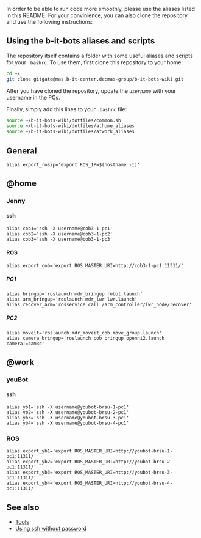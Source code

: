 In order to be able to run code more smoothly, please use the aliases listed in this README. For your convinience, you can also clone the repository and use the following instructions:

## Using the b-it-bots aliases and scripts
The repository itself contains a folder with some useful aliases and scripts for your `.bashrc`. To use them, first clone this repository to your home:
```bash
cd ~/
git clone gitgate@mas.b-it-center.de:mas-group/b-it-bots-wiki.git
```
After you have cloned the repository, update the *`username`* with your username in the PCs.

Finally, simply add this lines to your `.bashrc` file:

```bash
source ~/b-it-bots-wiki/dotfiles/common.sh
source ~/b-it-bots-wiki/dotfiles/athome_aliases
source ~/b-it-bots-wiki/dotfiles/atwork_aliases
```


## General
```
alias export_rosip='export ROS_IP=$(hostname -I)'
```

## @home
### Jenny

#### ssh
```
alias cob1='ssh -X username@cob3-1-pc1'
alias cob2='ssh -X username@cob3-1-pc2'
alias cob3='ssh -X username@cob3-1-pc3'
```

#### ROS
```
alias export_cob='export ROS_MASTER_URI=http://cob3-1-pc1:11311/'
```
##### PC1
```
alias bringup='roslaunch mdr_bringup robot.launch'
alias arm_bringup='roslaunch mdr_lwr lwr.launch'
alias recover_arm='rosservice call /arm_controller/lwr_node/recover'
```
##### PC2
```
alias moveit='roslaunch mdr_moveit_cob move_group.launch'
alias camera_bringup='roslaunch cob_bringup openni2.launch camera:=cam3d'
```

## @work
### youBot

#### ssh
```
alias yb1='ssh -X username@youbot-brsu-1-pc1'
alias yb2='ssh -X username@youbot-brsu-2-pc1'
alias yb3='ssh -X username@youbot-brsu-3-pc1'
alias yb4='ssh -X username@youbot-brsu-4-pc1'
```


### ROS
```
alias export_yb1='export ROS_MASTER_URI=http://youbot-brsu-1-pc1:11311/'
alias export_yb2='export ROS_MASTER_URI=http://youbot-brsu-2-pc1:11311/'
alias export_yb3='export ROS_MASTER_URI=http://youbot-brsu-3-pc1:11311/'
alias export_yb4='export ROS_MASTER_URI=http://youbot-brsu-4-pc1:11311/'
```

## See also
* [Tools](tools)
* [Using ssh without password](../tips)
